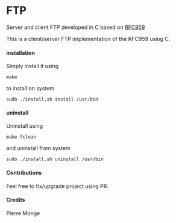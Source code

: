 # FTP
Server and client FTP developed in C based on [RFC959](https://www.w3.org/Protocols/rfc959/)

This is a client/server FTP implementation of the RFC959 using C.

#### installation

Simply install it using

`make`

to install on system

`sudo ./install.sh install /usr/bin`

#### uninstall

Uninstall using

`make fclean`

and uninstall from system

`sudo ./install.sh uninstall /usr/bin`


#### Contributions

Feel free to fix/upgrade project using PR.

#### Credits

Pierre Monge
